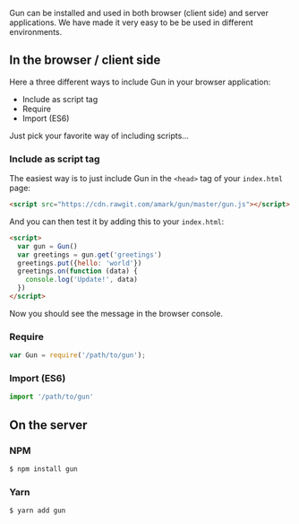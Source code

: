Gun can be installed and used in both browser (client side) and server applications. We have made it very easy to be be used in different environments.

## In the browser / client side

Here a three different ways to include Gun in your browser application:
- Include as script tag
- Require
- Import (ES6)

Just pick your favorite way of including scripts...

### Include as script tag

The easiest way is to just include Gun in the `<head>` tag of your `index.html` page:

```html
<script src="https://cdn.rawgit.com/amark/gun/master/gun.js"></script>
```

And you can then test it by adding this to your `index.html`:

```html
<script>
  var gun = Gun()
  var greetings = gun.get('greetings')
  greetings.put({hello: 'world'})
  greetings.on(function (data) {
    console.log('Update!', data)
  })
</script>
```

Now you should see the message in the browser console.

### Require

```javascript
var Gun = require('/path/to/gun');
```

### Import (ES6)

```javascript
import '/path/to/gun'
```

## On the server

### NPM

```sh
$ npm install gun
```

### Yarn

```sh
$ yarn add gun
```